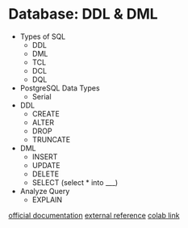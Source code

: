# Database: DDL & DML

- Types of SQL
  - DDL
  - DML
  - TCL
  - DCL
  - DQL
- PostgreSQL Data Types
  - Serial
- DDL
  - CREATE
  - ALTER
  - DROP
  - TRUNCATE
- DML
  - INSERT
  - UPDATE
  - DELETE
  - SELECT (select * into ___)
- Analyze Query
  - EXPLAIN

[official documentation](https://www.postgresql.org/docs/current/datatype.html)
[external reference](https://www.postgresqltutorial.com/)
[colab link](https://colab.research.google.com/github/FTDS-learning-materials/phase-0/blob/main/w2/P0W2D2AM_SQL_%20DDL%20%26%20DML.ipynb)
